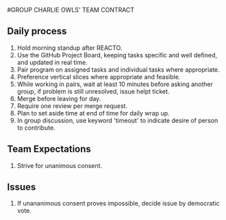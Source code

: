 #GROUP CHARLIE OWLS' TEAM CONTRACT

## Daily process

1. Hold morning standup after REACTO.
2. Use the GitHub Project Board, keeping tasks specific and well defined, and updated in real time.
3. Pair program on assigned tasks and individual tasks where appropriate.
4. Preference vertical slices where appropriate and feasible.
5. While working in pairs, wait at least 10 minutes before asking another group, if problem is still unresolved, issue helpt ticket.
6. Merge before leaving for day.
7. Require one review per merge request.
8. Plan to set aside time at end of time for daily wrap up.
9. In group discussion, use keyword 'timeout' to indicate desire of person to contribute.

## Team Expectations

1. Strive for unanimous consent.

## Issues

1. If unananimous consent proves impossible, decide issue by democratic vote.
